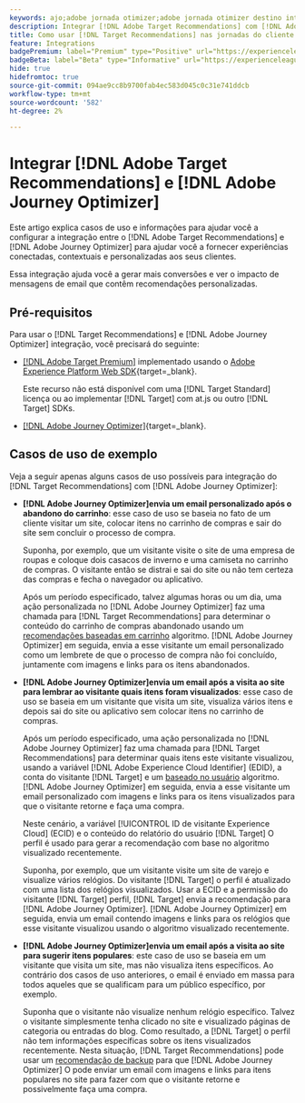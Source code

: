 ```yaml
---
keywords: ajo;adobe jornada otimizer;adobe jornada otimizer destino integração;recomendações;direcionar recomendações;integração;ajo;adobe otimizer;adobe otimizer target integration;recommendations;target recommendations
description: Integrar [!DNL Adobe Target Recommendations] com [!DNL Adobe Journey Optimizer].
title: Como usar [!DNL Target Recommendations] nas jornadas do cliente usando [!DNL Adobe Journey Optimizer]?
feature: Integrations
badgePremium: label="Premium" type="Positive" url="https://experienceleague.adobe.com/docs/target/using/introduction/intro.html?lang=en#premium newtab=true" tooltip="Consulte o que está incluído no Target Premium."
badgeBeta: label="Beta" type="Informative" url="https://experienceleague.adobe.com/docs/target/using/introduction/intro.html?lang=pt-BR#beta newtab=true" tooltip="O que são recursos beta no  [!DNL Adobe Target]."
hide: true
hidefromtoc: true
source-git-commit: 094ae9cc8b9700fab4ec583d045c0c31e741ddcb
workflow-type: tm+mt
source-wordcount: '582'
ht-degree: 2%

---
```


# Integrar [!DNL Adobe Target Recommendations] e [!DNL Adobe Journey Optimizer]

Este artigo explica casos de uso e informações para ajudar você a configurar a integração entre o [!DNL Adobe Target Recommendations] e [!DNL Adobe Journey Optimizer] para ajudar você a fornecer experiências conectadas, contextuais e personalizadas aos seus clientes.

Essa integração ajuda você a gerar mais conversões e ver o impacto de mensagens de email que contêm recomendações personalizadas.

## Pré-requisitos

Para usar o [!DNL Target Recommendations] e [!DNL Adobe Journey Optimizer] integração, você precisará do seguinte:

* [[!DNL Adobe Target Premium]](/help/main/c-intro/intro.md#premium) implementado usando o [Adobe Experience Platform Web SDK](https://experienceleague.adobe.com/docs/target-dev/developer/client-side/aep-web-sdk.html?lang=pt-BR){target=_blank}.

  Este recurso não está disponível com uma [!DNL Target Standard] licença ou ao implementar [!DNL Target] com at.js ou outro [!DNL Target] SDKs.

* [[!DNL Adobe Journey Optimizer]](https://experienceleague.adobe.com/docs/journey-optimizer/using/ajo-home.html){target=_blank}.

## Casos de uso de exemplo

Veja a seguir apenas alguns casos de uso possíveis para integração do [!DNL Target Recommendations] com [!DNL Adobe Journey Optimizer]:

* **[!DNL Adobe Journey Optimizer]envia um email personalizado após o abandono do carrinho**: esse caso de uso se baseia no fato de um cliente visitar um site, colocar itens no carrinho de compras e sair do site sem concluir o processo de compra.

  Suponha, por exemplo, que um visitante visite o site de uma empresa de roupas e coloque dois casacos de inverno e uma camiseta no carrinho de compras. O visitante então se distrai e sai do site ou não tem certeza das compras e fecha o navegador ou aplicativo.

  Após um período especificado, talvez algumas horas ou um dia, uma ação personalizada no [!DNL Adobe Journey Optimizer] faz uma chamada para [!DNL Target Recommendations] para determinar o conteúdo do carrinho de compras abandonado usando um [recomendações baseadas em carrinho](/help/main/c-recommendations/c-algorithms/base-the-recommendation-on-a-recommendation-key.md) algoritmo. [!DNL Adobe Journey Optimizer] em seguida, envia a esse visitante um email personalizado como um lembrete de que o processo de compra não foi concluído, juntamente com imagens e links para os itens abandonados.

* **[!DNL Adobe Journey Optimizer]envia um email após a visita ao site para lembrar ao visitante quais itens foram visualizados**: esse caso de uso se baseia em um visitante que visita um site, visualiza vários itens e depois sai do site ou aplicativo sem colocar itens no carrinho de compras.

  Após um período especificado, uma ação personalizada no [!DNL Adobe Journey Optimizer] faz uma chamada para [!DNL Target Recommendations] para determinar quais itens este visitante visualizou, usando a variável [!DNL Adobe Experience Cloud Identifier] (EDID), a conta do visitante [!DNL Target] e um [baseado no usuário](/help/main/c-recommendations/c-algorithms/base-the-recommendation-on-a-recommendation-key.md) algoritmo. [!DNL Adobe Journey Optimizer] em seguida, envia a esse visitante um email personalizado com imagens e links para os itens visualizados para que o visitante retorne e faça uma compra.

  Neste cenário, a variável [!UICONTROL ID de visitante Experience Cloud] (ECID) e o conteúdo do relatório do usuário [!DNL Target] O perfil é usado para gerar a recomendação com base no algoritmo visualizado recentemente.

  Suponha, por exemplo, que um visitante visite um site de varejo e visualize vários relógios. Do visitante [!DNL Target] o perfil é atualizado com uma lista dos relógios visualizados. Usar a ECID e a permissão do visitante [!DNL Target] perfil, [!DNL Target] envia a recomendação para [!DNL Adobe Journey Optimizer]. [!DNL Adobe Journey Optimizer] em seguida, envia um email contendo imagens e links para os relógios que esse visitante visualizou usando o algoritmo visualizado recentemente.

* **[!DNL Adobe Journey Optimizer]envia um email após a visita ao site para sugerir itens populares**: este caso de uso se baseia em um visitante que visita um site, mas não visualiza itens específicos. Ao contrário dos casos de uso anteriores, o email é enviado em massa para todos aqueles que se qualificam para um público específico, por exemplo.

  Suponha que o visitante não visualize nenhum relógio específico. Talvez o visitante simplesmente tenha clicado no site e visualizado páginas de categoria ou entradas do blog. Como resultado, a [!DNL Target] o perfil não tem informações específicas sobre os itens visualizados recentemente. Nesta situação, [!DNL Target Recommendations] pode usar um [recomendação de backup](/help/main/c-recommendations/c-algorithms/backup-recs.md) para que [!DNL Adobe Journey Optimizer] O pode enviar um email com imagens e links para itens populares no site para fazer com que o visitante retorne e possivelmente faça uma compra.


